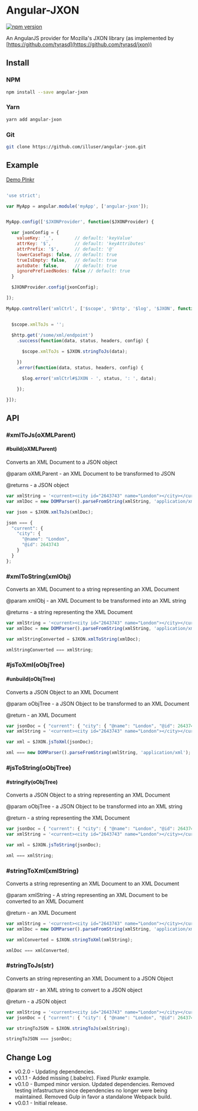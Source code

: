# Angular-JXON

[![npm version](https://badge.fury.io/js/angular-jxon.svg)](http://badge.fury.io/js/angular-jxon)

An AngularJS provider for Mozilla's JXON library (as implemented by [https://github.com/tyrasd](https://github.com/tyrasd/jxon))

## Install

### NPM
```bash
npm install --save angular-jxon
```

### Yarn
```bash
yarn add angular-jxon
```

### Git
```bash
git clone https://github.com/illuser/angular-jxon.git
```


## Example

[Demo Plnkr](http://plnkr.co/WoxqCL)

```javascript

'use strict';

var MyApp = angular.module('myApp', ['angular-jxon']);


MyApp.config(['$JXONProvider', function($JXONProvider) {

  var jxonConfig = {
    valueKey: '_',        // default: 'keyValue'
    attrKey: '$',         // default: 'keyAttributes'
    attrPrefix: '$',      // default: '@'
    lowerCaseTags: false, // default: true
    trueIsEmpty: false,   // default: true
    autoDate: false,      // default: true
    ignorePrefixedNodes: false // default: true
  }

  $JXONProvider.config(jxonConfig);

]);

MyApp.controller('xmlCtrl', ['$scope', '$http', '$log', '$JXON', function($scope, $http, $log, $JXON) {


  $scope.xmlToJs = '';

  $http.get('/some/xml/endpoint')
    .success(function(data, status, headers, config) {
      
      $scope.xmlToJs = $JXON.stringToJs(data);

    })
    .error(function(data, status, headers, config) {

      $log.error('xmlCtrl#$JXON - ', status, ': ', data);

    });

}]);

```

## API

### #xmlToJs(oXMLParent)
#### #build(oXMLParent)
Converts an XML Document to a JSON object

@param oXMLParent - an XML Document to be transformed to JSON

@returns - a JSON object
```javascript
var xmlString = '<current><city id="2643743" name="London"></city></current>';
var xmlDoc = new DOMParser().parseFromString(xmlString, 'application/xml');

var json = $JXON.xmlToJs(xmlDoc);

json === {
  "current": {
    "city": {
      "@name": "London",
      "@id": 2643743
    }
  }
};
```

### #xmlToString(xmlObj)
Converts an XML Document to a string representing an XML Document

@param xmlObj - an XML Document to be transformed into an XML string

@returns - a string representing the XML Document
```javascript
var xmlString = '<current><city id="2643743" name="London"></city></current>';
var xmlDoc = new DOMParser().parseFromString(xmlString, 'application/xml');

var xmlStringConverted = $JXON.xmlToString(xmlDoc);

xmlStringConverted === xmlString;
```
    
### #jsToXml(oObjTree)
#### #unbuild(oObjTree)
Converts a JSON Object to an XML Document

@param oObjTree - a JSON Object to be transformed to an XML Document

@return - an XML Document
```javascript
var jsonDoc = { "current": { "city": { "@name": "London", "@id": 2643743 }}};
var xmlString = '<current><city id="2643743" name="London"></city></current>';

var xml = $JXON.jsToXml(jsonDoc);

xml === new DOMParser().parseFromString(xmlString, 'application/xml');
```

### #jsToString(oObjTree)
#### #stringify(oObjTree)
Converts a JSON Object to a string representing an XML Document

@param oObjTree - a JSON Object to be transformed into an XML string

@return - a string representing the XML Document
```javascript
var jsonDoc = { "current": { "city": { "@name": "London", "@id": 2643743 }}};
var xmlString = '<current><city id="2643743" name="London"></city></current>';

var xml = $JXON.jsToString(jsonDoc);

xml === xmlString;
```

### #stringToXml(xmlString)
Converts a string representing an XML Document to an XML Document

@param xmlString - A string representing an XML Document to be converted to an XML Document

@return - an XML Document
```javascript
var xmlString = '<current><city id="2643743" name="London"></city></current>';
var xmlDoc = new DOMParser().parseFromString(xmlString, 'application/xml');

var xmlConverted = $JXON.stringToXml(xmlString);

xmlDoc === xmlConverted;

```

### #stringToJs(str)
Converts an string representing an XML Document to a JSON Object

@param str - an XML string to convert to a JSON object

@return - a JSON object
```javascript
var xmlString = '<current><city id="2643743" name="London"></city></current>';
var jsonDoc = { "current": { "city": { "@name": "London", "@id": 2643743 }}};

var stringToJSON = $JXON.stringToJs(xmlString);

stringToJSON === jsonDoc;
```

## Change Log

* v0.2.0 - Updating dependencies.
* v0.1.1 - Added missing (.babelrc). Fixed Plunkr example.
* v0.1.0 - Bumped minor version. Updated dependencies. Removed testing infastructure since dependencies no longer were being maintained. Removed Gulp in favor a standalone Webpack build.
* v0.0.1 - Initial release.